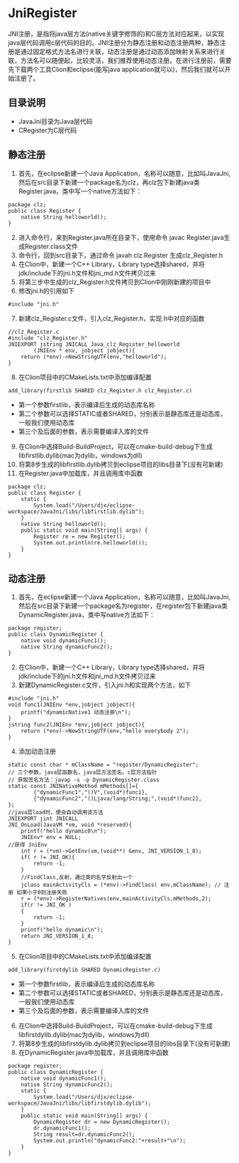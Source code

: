# JniRegister
JNI注册，是指将java层方法(native关键字修饰的)和C层方法对应起来，以实现java层代码调用c层代码的目的。JNI注册分为静态注册和动态注册两种，静态注册是通过固定格式方法名进行关联，动态注册是通过动态添加映射关系来进行关联，方法名可以随便起，比较灵活，我们推荐使用动态注册。在进行注册前，需要先下载两个工具Clion和eclipse(能写java application就可以)，然后我们就可以开始注册了。
## 目录说明
- JavaJni目录为Java层代码
- CRegister为C层代码
## 静态注册
1. 首先，在eclipse新建一个Java Application，名称可以随意，比如叫JavaJni,然后在src目录下新建一个package名为clz，再clz包下新建java类Register.java，类中写一个native方法如下：
```
package clz;
public class Register {
	native String helloworld();
}
```
2. 进入命令行，来到Register.java所在目录下，使用命令 javac Register.java生成Register.class文件
3. 命令行，回到src目录下，通过命令 javah clz.Register 生成clz_Register.h
4. 在Clion中，新建一个C++ Library，Library type选择shared，并将jdk/include下的jni.h文件和jni_md.h文件拷贝过来
5. 将第三步中生成的clz_Register.h文件拷贝到Clion中刚刚新建的项目中
6. 修改jni.h的引用如下
```
#include "jni.h"
```
7. 新建clz_Register.c文件，引入clz_Register.h，实现.h中对应的函数
```
//clz_Register.c
#include "clz_Register.h"
JNIEXPORT jstring JNICALL Java_clz_Register_helloworld
        (JNIEnv * env, jobject jobject){
    return (*env)->NewStringUTF(env,"helloworld");
}
```
8. 在Clion项目中的CMakeLists.txt中添加编译配置
```
add_library(firstlib SHARED clz_Register.h clz_Register.c)
```
- 第一个参数firstlib，表示编译后生成的动态库名称
- 第二个参数可以选择STATIC或者SHARED，分别表示是静态库还是动态库，一般我们使用动态库
- 第三个及后面的参数，表示需要编译入库的文件
9. 在Clion中选择Build-BuildProject，可以在cmake-build-debug下生成libfirstlib.dylib(mac为dylib，windows为dll)
10. 将第8步生成的libfirstlib.dylib拷贝到eclipse项目的libs目录下(没有可新建)
11. 在Register.java中加载库，并且调用库中函数
```
package clz;
public class Register {
	static {
		System.load("/Users/djx/eclipse-workspace/JavaJni/libs/libfirstlib.dylib");
	}
	native String helloworld();
	public static void main(String[] args) {
		Register re = new Register();
		System.out.println(re.helloworld());
	}
}
```
## 动态注册
1. 首先，在eclipse新建一个Java Application，名称可以随意，比如叫JavaJni,然后在src目录下新建一个package名为register，在register包下新建java类DynamicRegister.java，类中写native方法如下：
```
package register;
public class DynamicRegister {
	native void dynamicFunc1();
	native String dynamicFunc2();
}
```
2. 在Clion中，新建一个C++ Library，Library type选择shared，并将jdk/include下的jni.h文件和jni_md.h文件拷贝过来
3. 新建DynamicRegister.c文件，引入jni.h和实现两个方法，如下
```
#include "jni.h"
void func1(JNIEnv *env,jobject jobject){
    printf("dynamicNative1 动态注册\n");
}
jstring func2(JNIEnv *env,jobject jobject){
    return (*env)->NewStringUTF(env,"hello everybody 2");
}
```
4. 添加动态注册
```
static const char * mClassName = "register/DynamicRegister";
// 三个参数，java层函数名，java层方法签名，c层方法指针
// 获取签名方法：javap -s -p DynamicRegister.class
static const JNINativeMethod mMethods[]={
        {"dynamicFunc1","()V",(void*)func1},
        {"dynamicFunc2","()Ljava/lang/String;",(void*)func2},
};
//java层load时，便会自动调用该方法
JNIEXPORT jint JNICALL
JNI_OnLoad(JavaVM *vm, void *reserved){
    printf("hello dynamic0\n");
    JNIEnv* env = NULL;
//获得 JniEnv
    int r = (*vm)->GetEnv(vm,(void**) &env, JNI_VERSION_1_8);
    if( r != JNI_OK){
        return -1;
    }
    //FindClass,反射，通过类的名字反射出一个
    jclass mainActivityCls = (*env)->FindClass( env,mClassName); // 注册 如果小于0则注册失败
    r = (*env)->RegisterNatives(env,mainActivityCls,mMethods,2);
    if(r != JNI_OK )
    {
        return -1;
    }
    printf("hello dynamic\n");
    return JNI_VERSION_1_8;
}
```
5. 在Clion项目中的CMakeLists.txt中添加编译配置
```
add_library(firstdylib SHARED DynamicRegister.c)
```
- 第一个参数firstlib，表示编译后生成的动态库名称
- 第二个参数可以选择STATIC或者SHARED，分别表示是静态库还是动态库，一般我们使用动态库
- 第三个及后面的参数，表示需要编译入库的文件
6. 在Clion中选择Build-BuildProject，可以在cmake-build-debug下生成libfirstdylib.dylib(mac为dylib，windows为dll)
7. 将第8步生成的libfirstdylib.dylib拷贝到eclipse项目的libs目录下(没有可新建)
8. 在DynamicRegister.java中加载库，并且调用库中函数
```
package register;
public class DynamicRegister {
	native void dynamicFunc1();
	native String dynamicFunc2();
	static {
		System.load("/Users/djx/eclipse-workspace/JavaJni/libs/libfirstdylib.dylib");
	}
	public static void main(String[] args) {
		DynamicRegister dr = new DynamicRegister();
		dr.dynamicFunc1();
		String result=dr.dynamicFunc2();
		System.out.println("dynamicFunc2:"+result+"\n");
	}
}
```

